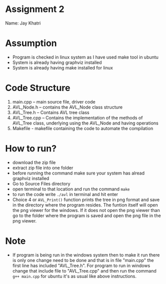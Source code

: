 # Assignment 2

Name: Jay Khatri

# Assumption
- Program is checked in linux system as I have used make tool in ubuntu
- System is already having graphviz installed
- System is already having make installed for linux

# Code Structure
1. main.cpp – main source file, driver code
2. AVL_Node.h – contains the AVL_Node class structure
3. AVL_Tree.h – Contains AVL tree class
4. AVL_Tree.cpp – Contains the implementation of the methods of AVL_Tree class, underlying using the AVL_Node and having operations
5. Makefile - makefile containing the code to automate the compilation


# How to run?
- download the zip file
- extract zip file into one folder
- before running the command make sure your system has alread graphviz installed
- Go to Source Files directory
- open terminal to that location and run the command ```make```
- to run the code write ```./avl``` in terminal and hit enter
- Choice 4 or ```AVL_Print()``` function prints the tree in png format and save in the directory where the program resides. The funtion itself will open the png viewer for the windows. If it does not open the png viewer than go to the folder where the program is saved and open the png file in the png viewer.


# Note
- If program is being run in the windows system then to make it run there is only one change need to be done and that is in file "main.cpp" the first line has included "AVL_Tree.h". For program to run in windows change that include file to "AVL_Tree.cpp" and then run the command ```g++ main.cpp``` for ubuntu it's as usual like above instructions. 
